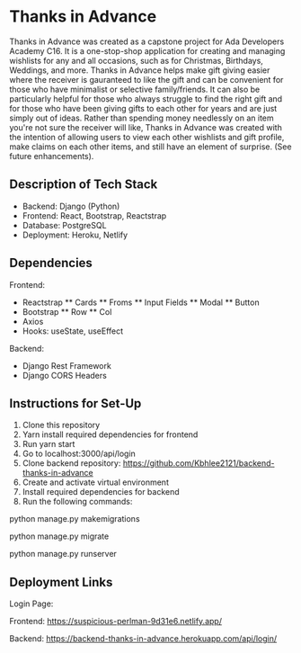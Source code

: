 # Thanks in Advance

Thanks in Advance was created as a capstone project for Ada Developers Academy C16. It is a one-stop-shop application for creating and managing wishlists for any and all occasions, such as for Christmas, Birthdays, Weddings, and more. Thanks in Advance helps make gift giving easier where the receiver is gauranteed to like the gift and can be convenient for those who have minimalist or selective family/friends. It can also be particularly helpful for those who always struggle to find the right gift and for those who have been giving gifts to each other for years and are just simply out of ideas. Rather than spending money needlessly on an item you're not sure the receiver will like, Thanks in Advance was created with the intention of allowing users to view each other wishlists and gift profile, make claims on each other items, and still have an element of surprise. (See future enhancements). 

## Description of Tech Stack

* Backend: Django (Python)
* Frontend: React, Bootstrap, Reactstrap
* Database: PostgreSQL
* Deployment: Heroku, Netlify

## Dependencies

Frontend: 

* Reactstrap
** Cards
** Froms
** Input Fields
** Modal
** Button
* Bootstrap
** Row
** Col
* Axios
* Hooks: useState, useEffect

Backend:

* Django Rest Framework
* Django CORS Headers

## Instructions for Set-Up

1. Clone this repository
2. Yarn install required dependencies for frontend
3. Run yarn start
4. Go to localhost:3000/api/login
5. Clone backend repository: https://github.com/Kbhlee2121/backend-thanks-in-advance
6. Create and activate virtual environment
7. Install required dependencies for backend
8. Run the following commands:

python manage.py makemigrations

python manage.py migrate

python manage.py runserver

## Deployment Links

Login Page:

Frontend: https://suspicious-perlman-9d31e6.netlify.app/

Backend: https://backend-thanks-in-advance.herokuapp.com/api/login/
